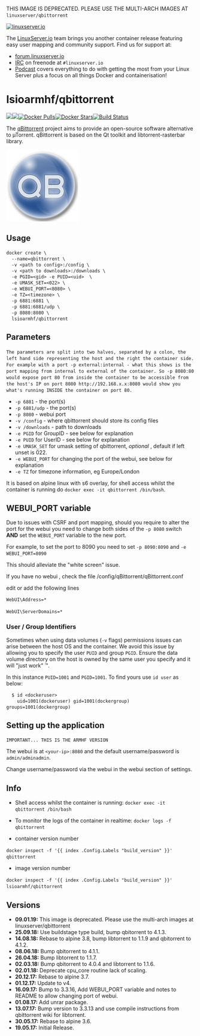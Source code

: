 [linuxserverurl]: https://linuxserver.io
[forumurl]: https://forum.linuxserver.io
[ircurl]: https://www.linuxserver.io/irc/
[podcasturl]: https://www.linuxserver.io/podcast/
[appurl]: https://www.qbittorrent.org
[hub]: https://hub.docker.com/r/lsioarmhf/qbittorrent/

THIS IMAGE IS DEPRECATED. PLEASE USE THE MULTI-ARCH IMAGES AT `linuxserver/qbittorrent`

[![linuxserver.io](https://raw.githubusercontent.com/linuxserver/docker-templates/master/linuxserver.io/img/linuxserver_medium.png)][linuxserverurl]

The [LinuxServer.io][linuxserverurl] team brings you another container release featuring easy user mapping and community support. Find us for support at:
* [forum.linuxserver.io][forumurl]
* [IRC][ircurl] on freenode at `#linuxserver.io`
* [Podcast][podcasturl] covers everything to do with getting the most from your Linux Server plus a focus on all things Docker and containerisation!

# lsioarmhf/qbittorrent
[![](https://images.microbadger.com/badges/version/lsioarmhf/qbittorrent.svg)](https://microbadger.com/images/lsioarmhf/qbittorrent "Get your own version badge on microbadger.com")[![](https://images.microbadger.com/badges/image/lsioarmhf/qbittorrent.svg)](https://microbadger.com/images/lsioarmhf/qbittorrent "Get your own image badge on microbadger.com")[![Docker Pulls](https://img.shields.io/docker/pulls/lsioarmhf/qbittorrent.svg)][hub][![Docker Stars](https://img.shields.io/docker/stars/lsioarmhf/qbittorrent.svg)][hub][![Build Status](https://ci.linuxserver.io/buildStatus/icon?job=Docker-Builders/armhf/armhf-qbittorrent)](https://ci.linuxserver.io/job/Docker-Builders/job/armhf/job/armhf-qbittorrent/)

The [qBittorrent][appurl] project aims to provide an open-source software alternative to µTorrent.
qBittorrent is based on the Qt toolkit and libtorrent-rasterbar library.

[![qbittorrent](https://raw.githubusercontent.com/linuxserver/docker-templates/master/linuxserver.io/img/qbittorrent-icon.png)][appurl]

## Usage

```
docker create \
  --name=qbittorrent \
  -v <path to config>:/config \
  -v <path to downloads>:/downloads \
  -e PGID=<gid> -e PUID=<uid>  \
  -e UMASK_SET=<022> \
  -e WEBUI_PORT=<8080> \
  -e TZ=<timezone> \
  -p 6881:6881 \
  -p 6881:6881/udp \
  -p 8080:8080 \
  lsioarmhf/qbittorrent
```

## Parameters

`The parameters are split into two halves, separated by a colon, the left hand side representing the host and the right the container side. 
For example with a port -p external:internal - what this shows is the port mapping from internal to external of the container.
So -p 8080:80 would expose port 80 from inside the container to be accessible from the host's IP on port 8080
http://192.168.x.x:8080 would show you what's running INSIDE the container on port 80.`



* `-p 6881` - the port(s)
* `-p 6881/udp` - the port(s)
* `-p 8080` - webui port 
* `-v /config` - where qbittorrent should store its config files
* `-v /downloads` - path to downloads
* `-e PGID` for GroupID - see below for explanation
* `-e PUID` for UserID - see below for explanation
* `-e UMASK_SET` for umask setting of qbittorrent, *optional* , default if left unset is 022. 
* `-e WEBUI_PORT` for changing the port of the webui, see below for explanation
* `-e TZ` for timezone information, eg Europe/London

It is based on alpine linux with s6 overlay, for shell access whilst the container is running do `docker exec -it qbittorrent /bin/bash`.

## WEBUI_PORT variable

Due to issues with CSRF and port mapping, should you require to alter the port for the webui you need to change both sides of the `-p 8080` switch **AND** set the `WEBUI_PORT` variable to the new port.

For example,  to set the port to 8090 you need to set `-p 8090:8090` and `-e WEBUI_PORT=8090`

This should alleviate the "white screen" issue.

If you have no webui , check the file /config/qBittorrent/qBittorrent.conf

edit or add the following lines

```
WebUI\Address=*

WebUI\ServerDomains=*
```

### User / Group Identifiers

Sometimes when using data volumes (`-v` flags) permissions issues can arise between the host OS and the container. We avoid this issue by allowing you to specify the user `PUID` and group `PGID`. Ensure the data volume directory on the host is owned by the same user you specify and it will "just work" ™.

In this instance `PUID=1001` and `PGID=1001`. To find yours use `id user` as below:

```
  $ id <dockeruser>
    uid=1001(dockeruser) gid=1001(dockergroup) groups=1001(dockergroup)
```

## Setting up the application
`IMPORTANT... THIS IS THE ARMHF VERSION`

The webui is at `<your-ip>:8080` and the default username/password is `admin/adminadmin`.

Change username/password via the webui in the webui section of settings.


## Info

* Shell access whilst the container is running: `docker exec -it qbittorrent /bin/bash`
* To monitor the logs of the container in realtime: `docker logs -f qbittorrent`

* container version number 

`docker inspect -f '{{ index .Config.Labels "build_version" }}' qbittorrent`

* image version number

`docker inspect -f '{{ index .Config.Labels "build_version" }}' lsioarmhf/qbittorrent`

## Versions

+ **09.01.19:** This image is deprecated. Please use the multi-arch images at linuxserver/qbittorrent
+ **25.09.18:** Use buildstage type build, bump qbitorrent to 4.1.3.
+ **14.08.18:** Rebase to alpine 3.8, bump libtorrent to 1.1.9 and qbitorrent to 4.1.2.
+ **08.06.18:** Bump qbitorrent to 4.1.1.
+ **26.04.18:** Bump libtorrent to 1.1.7.
+ **02.03.18:** Bump qbitorrent to 4.0.4 and libtorrent to 1.1.6.
+ **02.01.18:** Deprecate cpu_core routine lack of scaling.
+ **20.12.17:** Rebase to alpine 3.7.
+ **01.12.17:** Update to v4.
+ **16.09.17:** Bump to 3.3.16, Add WEBUI_PORT variable and notes to README to allow changing port of webui.
+ **01.08.17:** Add unrar package.
+ **13.07.17:** Bump version to 3.3.13 and use compile instructions from qbittorrent wiki for libtorrent.
+ **30.05.17:** Rebase to alpine 3.6.
+ **19.05.17:** Initial Release.
